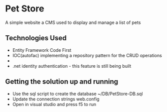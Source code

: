 <h1>Pet Store</h1>
<p>A simple website a CMS used to display and manage a list of pets</p>
<h2>Technologies Used</h2>
<ul>
    <li>Entity Framework Code First</li>
    <li>IOC(autofac) implementing a repository pattern for the CRUD operations<li>
    <li>.net identity authentication - this feature is still being built</li>
</ul>
<h2>Getting the solution up and running</h2>
<ul>
    <li>Use the sql script to create the database ~/DB/PetStore-DB.sql</li>
    <li>Update the connection strings web.config</li>
    <li>Open in visual studio and press f5 to run</li> 
</ul>